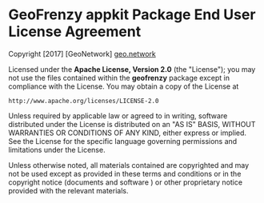# GeoFrenzy appkit Package End User License Agreement

Copyright [2017] [GeoNetwork]
[geo.network](http://geo.network)

Licensed under the **Apache License, Version 2.0** (the "License");
you may not use the files contained within the **geofrenzy** package except in compliance with the License.
You may obtain a copy of the License at

    http://www.apache.org/licenses/LICENSE-2.0

Unless required by applicable law or agreed to in writing, software
distributed under the License is distributed on an "AS IS" BASIS,
WITHOUT WARRANTIES OR CONDITIONS OF ANY KIND, either express or implied.
See the License for the specific language governing permissions and
limitations under the License.

Unless otherwise noted, all materials contained are copyrighted and may not
be used except as provided in these terms and conditions or in the copyright
notice (documents and software ) or other proprietary notice provided with
the relevant materials.


